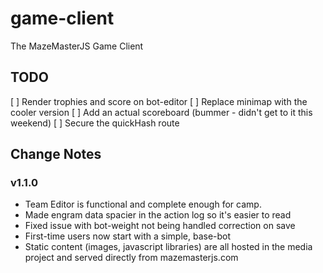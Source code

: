 # game-client

The MazeMasterJS Game Client

## TODO

[ ] Render trophies and score on bot-editor
[ ] Replace minimap with the cooler version
[ ] Add an actual scoreboard (bummer - didn't get to it this weekend)
[ ] Secure the quickHash route

## Change Notes

### v1.1.0

- Team Editor is functional and complete enough for camp.
- Made engram data spacier in the action log so it's easier to read
- Fixed issue with bot-weight not being handled correction on save
- First-time users now start with a simple, base-bot
- Static content (images, javascript libraries) are all hosted in the media project and served directly from mazemasterjs.com
